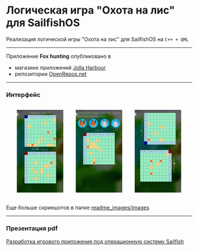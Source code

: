 # Логическая игра "Охота на лис" для SailfishOS

Реализация логической игры "Охота на лис" для SailfishOS на `C++ + QML`

---

Приложение **Fox hunting** опубликовано в

* магазине приложений [Jolla Harbour](https://harbour.jolla.com)
* репозитории [OpenRepos.net](https://openrepos.net/content/geraldina/fox-hunting)

---

### Интерфейс

<div style="text-align:center">
    <img alt="Картинка" src="readme_images/images/VirtualBox_Sailfish OS Emulator_14_05_2019_23_49_17.png" width="25%" vspace="15" hspace="15">
    <img alt="Картинка" src="readme_images/images/VirtualBox_Sailfish OS Emulator_14_05_2019_23_48_18.png" width="25%" vspace="15" hspace="15">
    <img alt="Картинка" src="readme_images/images/VirtualBox_Sailfish OS Emulator_14_05_2019_23_53_34.png" width="25%" vspace="15" hspace="15">
</div>

Еще больше скриншотов в папке [readme_images/images](readme_images/images)

---

### Презентация pdf

[Разработка игрового приложения под операционную систему Sailfish](readme_images/Разработка_игрового_приложения_под_операционную_систему_Sailfish.pdf)

